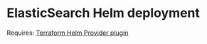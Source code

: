 # ElasticSearch Helm deployment

Requires: [Terraform Helm Provider plugin](https://github.com/mcuadros/terraform-provider-helm)
